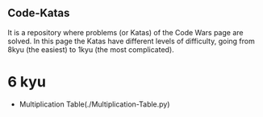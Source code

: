 ## Code-Katas
It is a repository where problems (or Katas) of the Code Wars page are solved.
In this page the Katas have different levels of difficulty, going from 8kyu (the easiest) to 1kyu (the most complicated).

# 6 kyu
* Multiplication Table(./Multiplication-Table.py)